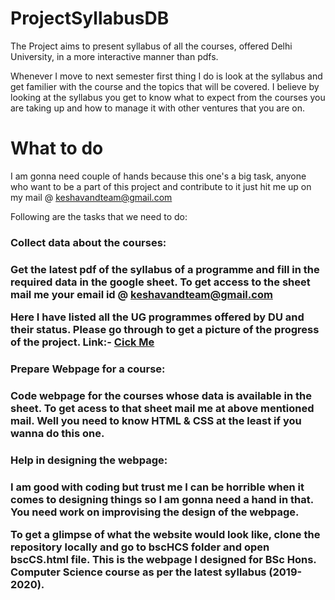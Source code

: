# ProjectSyllabusDB

The Project aims to present syllabus of all the courses, offered Delhi University, in a more interactive manner than pdfs.

Whenever I move to next semester first thing I do is look at the syllabus and get familier with the course and the topics that will be covered. I believe by looking at the syllabus you get to know what to expect from the courses you are taking up and how to manage it with other ventures that you are on.

# What to do

I am gonna need couple of hands because this one's a big task, anyone who want to be a part of this project and contribute to it just hit me up on my mail @
keshavandteam@gmail.com

Following are the tasks that we need to do:

<h3> Collect data about the courses: <h3>

  Get the latest pdf of the syllabus of a programme and fill in the required data in the google sheet. To get access to the sheet mail me your email id @
  keshavandteam@gmail.com
  
  Here I have listed all the UG programmes offered by DU and their status. Please go through to get a picture of the progress of the project.
  Link:- <a href="https://docs.google.com/spreadsheets/d/1h1mBcga53Sn_jPlCxbWoGJKs6_WcMs9EWP6vqZx-hCg/edit?usp=sharing">Cick Me</a>
  
  
<h3> Prepare Webpage for a course: <h3>
  Code webpage for the courses whose data is available in the sheet. To get acess to that sheet mail me at above mentioned mail. Well you need to know HTML & CSS at
  the least if you wanna do this one.
  
<h3> Help in designing the webpage: <h3>
  I am good with coding but trust me I can be horrible when it comes to designing things so I am gonna need a hand in that. You need work on improvising the design
  of the webpage.
  
To get a glimpse of what the website would look like, clone the repository locally and go to bscHCS folder and open bscCS.html file. This is the webpage I designed
for BSc Hons. Computer Science course as per the latest syllabus (2019-2020).
